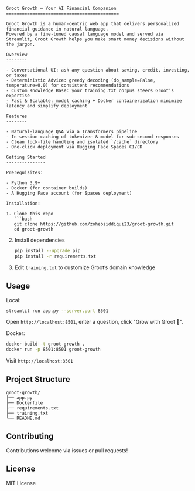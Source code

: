 ````
Groot Growth – Your AI Financial Companion
===========================================

Groot Growth is a human-centric web app that delivers personalized financial guidance in natural language.  
Powered by a fine-tuned causal language model and served via Streamlit, Groot Growth helps you make smart money decisions without the jargon.

Overview
--------

- Conversational UI: ask any question about saving, credit, investing, or taxes  
- Deterministic Advice: greedy decoding (do_sample=False, temperature=0.0) for consistent recommendations  
- Custom Knowledge Base: your training.txt corpus steers Groot’s expertise  
- Fast & Scalable: model caching + Docker containerization minimize latency and simplify deployment  

Features
--------

- Natural-language Q&A via a Transformers pipeline  
- In-session caching of tokenizer & model for sub-second responses  
- Clean lock-file handling and isolated `/cache` directory  
- One-click deployment via Hugging Face Spaces CI/CD  

Getting Started
---------------

Prerequisites:

- Python 3.9+  
- Docker (for container builds)  
- A Hugging Face account (for Spaces deployment)  

Installation:

1. Clone this repo  
   ```bash
   git clone https://github.com/zohebsiddiqui23/groot-growth.git
   cd groot-growth
````

2. Install dependencies

   ```bash
   pip install --upgrade pip
   pip install -r requirements.txt
   ```
3. Edit `training.txt` to customize Groot’s domain knowledge

## Usage

Local:

```bash
streamlit run app.py --server.port 8501
```

Open `http://localhost:8501`, enter a question, click "Grow with Groot 🌳".

Docker:

```bash
docker build -t groot-growth .
docker run -p 8501:8501 groot-growth
```

Visit `http://localhost:8501`


## Project Structure

```
groot-growth/
├── app.py
├── Dockerfile
├── requirements.txt
├── training.txt
└── README.md
```

## Contributing

Contributions welcome via issues or pull requests!

## License

MIT License

